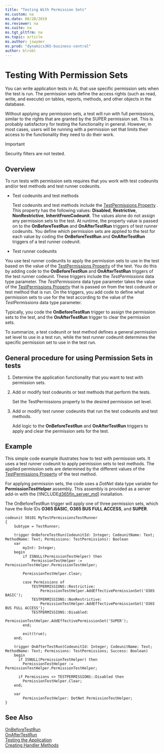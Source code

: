 ```yaml
---
title: "Testing With Permission Sets"
ms.custom: na
ms.date: 08/28/2019
ms.reviewer: na
ms.suite: na
ms.tgt_pltfrm: na
ms.topic: article
ms.author: jswymer
ms.prod: "dynamics365-business-central"
author: blrobl
---
```


# Testing With Permission Sets
You can write application tests in AL that use specific permission sets when the test is run. The permission sets define the access rights (such as read, write, and execute) on tables, reports, methods, and other objects in the database.

Without applying any permission sets, a test will run with full permissions, similar to the rights that are granted by the SUPER permission set. This is probably satisfactory for testing the functionality in general. However, in most cases, users will be running with a permission set that limits their access to the functionality they need to do their work.

> [!IMPORTANT]  
> Security filters are not tested. 

## Overview
To run tests with permission sets requires that you work with test codeunits and/or test methods and test runner codeunits.

-   Test codeunits and test methods

    Test codeunits and test methods include the [TestPermissions Property](properties/devenv-testpermissions-property.md) . This  property has the following values: **Disabled**, **Restrictive**, **NonRestrictive**, **InheritFromCodeunit**. The values alone do not assign any permission sets to the test. At runtime, the property value is passed on to the **OnBeforeTestRun** and **OnAfterTestRun** triggers of test runner codeunits. You define which permission sets are applied to the test for each value by coding the **OnBeforeTestRun** and **OnAfterTestRun** triggers of a test runner codeunit.
    
-   Test runner codeunits

You use test runner codeunits to apply the permission sets to use in the test based on the value of the [TestPermissions Property](properties/devenv-testpermissions-property.md) of the test. You do this by adding code to the **OnBeforeTestRun** and **OnAfterTestRun** triggers of the test runner codeunit. These triggers include the *TestPermissions* data type parameter.  The *TestPermissions* data type parameter takes the value of the [TestPermissions Property](properties/devenv-testpermissions-property.md)  that is passed on from the test codeunit or test method that is run. On the triggers, you add code to define what permission sets to use for the test according to the value of the *TestPermissions* data type parameter.

Typically, you code the **OnBeforeTestRun** trigger to assign the permission sets to the test, and the **OnAfterTestRun** trigger to clear the permission sets.
    
To summarize, a test codeunit or test method defines a general permission set level to use in a test run, while the test runner codeunit determines the specific permission set to use in the test run.    

## General procedure for using Permission Sets in tests
1.  Determine the application functionality that you want to test with permission sets.
2.  Add or modify test codeunits or test methods that perform the tests.

    Set the TestPermissions property to the desired permission set level.
3.  Add or modify test runner codeunits that run the test codeunits and test methods.

    Add logic to the **OnBeforeTestRun** and **OnAfterTestRun** triggers to apply and clear the permission sets for the test. 
 

<!--
-->
## Example
This simple code example illustrates how to test with permission sets. It uses a test runner codeunit to apply permission sets to test methods. The applied permission sets are determined by the different values of the [TestPermissions Property](properties/devenv-testpermissions-property.md) of the test method. 

For applying permission sets, the code uses a *DotNet* data type variable for **PermissionTestHelper** assembly. This assembly is provided as a server add-in with the [!INCLUDE[d365fin_server_md](includes/d365fin_server_md.md)] installation.

The OnBeforeTestRun trigger will apply one of three permission sets, which have the Role IDs **O365 BASIC**, **O365 BUS FULL ACCESS**, and **SUPER**.

```
codeunit 50101 MyTestPermissionsTestRunner
{
    Subtype = TestRunner;

    trigger OnBeforeTestRun(CodeunitId: Integer; CodeunitName: Text; MethodName: Text; Permissions: TestPermissions): Boolean
    var
        myInt: Integer;
    begin
        if ISNULL(PermissionTestHelper) then
            PermissionTestHelper := PermissionTestHelper.PermissionTestHelper;

        PermissionTestHelper.Clear;

        case Permissions of
            TESTPERMISSIONS::Restrictive:
                PermissionTestHelper.AddEffectivePermissionSet('O365 BASIC');
            TESTPERMISSIONS::NonRestrictive:
                PermissionTestHelper.AddEffectivePermissionSet('O365 BUS FULL ACCESS');
            TESTPERMISSIONS::Disabled:
                PermissionTestHelper.AddEffectivePermissionSet('SUPER');
        end;

        exit(true);
    end;

    trigger OnAfterTestRun(CodeunitId: Integer; CodeunitName: Text; MethodName: Text; Permissions: TestPermissions; Success: Boolean)
    begin
      if ISNULL(PermissionTestHelper) then
        PermissionTestHelper := PermissionTestHelper.PermissionTestHelper;

      if Permissions <> TESTPERMISSIONS::Disabled then
        PermissionTestHelper.Clear;
    end;

    var
        PermissionTestHelper: DotNet PermissionTestHelper;
}

```
## See Also  
[OnBeforeTestRun](triggers/devenv-onbeforetestrun-trigger.md)  
[OnAfterTestRun](triggers/devenv-onaftertestrun-trigger.md)  
[Testing the Application](devenv-Testing-Application.md)  
[Creating Handler Methods](devenv-creating-handler-methods.md) 
